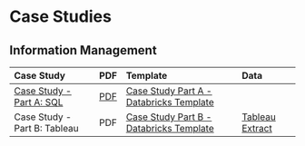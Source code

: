 # Case Studies

## Information Management

| Case Study | PDF | Template | Data |
| :--- | :--- | :--- | :--- |
| [Case Study - Part A: SQL](https://docs.google.com/document/d/12ilgvUKi1ZJi8VBa0jDZ_DJ9AEnpja24eClL6OYgyBQ/preview) | [PDF](https://docs.google.com/document/d/12ilgvUKi1ZJi8VBa0jDZ_DJ9AEnpja24eClL6OYgyBQ/export?format=pdf) | [Case Study Part A - Databricks Template](https://winf-hsos.github.io/databricks-notebooks/information-management/Template%20Case%20A%20Crimes%20in%20Chicago.html) |  |
| Case Study - Part B: Tableau | PDF | [Case Study Part B - Databricks Template](https://winf-hsos.github.io/databricks-notebooks/information-management/Template%20-%20Crimes%20in%20LA.html) | [Tableau Extract](https://s3.amazonaws.com/nicolas.meseth/data+sets/crimes/la_crimes.hyper) |



